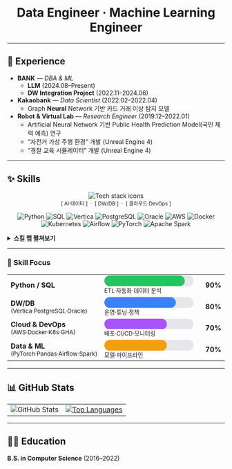 <div align="center">

# Data Engineer · Machine Learning Engineer

</div>

---

## 🏢 Experience

- **BANK** — *DBA & ML*
  - **LLM** (2024.08–Present)
  - **DW Integration Project** (2022.11–2024.06)
- **Kakaobank** — *Data Scientist* (2022.02–2022.04)  
  - Graph **Neural** Network 기반 카드 거래 이상 탐지 모델
- **Robot & Virtual Lab** — *Research Engineer* (2019.12–2022.01)  
  - Artificial Neural Network 기반 Public Health Prediction Model(국민 체력 예측) 연구  
  - “자전거 가상 주행 환경” 개발 (Unreal Engine 4)  
  - “경찰 교육 시뮬레이터” 개발 (Unreal Engine 4)

---

## ✨ Skills

<!-- 아이콘 그리드: perline으로 가로 폭 느낌 조절 -->
<div align="center">
  <img
    src="https://skillicons.dev/icons?i=python,aws,docker,kubernetes,postgres,mysql,redis,linux,bash,git,githubactions,vscode&perline=12"
    alt="Tech stack icons" />
  <br/>
  <sub>[ AI·데이터 ] &nbsp;·&nbsp; [ DW/DB ] &nbsp;·&nbsp; [ 클라우드·DevOps ]</sub>
</div>

<!-- skillicons에 없는 스택은 배지로 보강 -->
<p align="center">
  <img src="https://img.shields.io/badge/Python-3776AB?style=flat-square&logo=python&logoColor=white" alt="Python"/>
  <img src="https://img.shields.io/badge/SQL-003B57?style=flat-square&logo=databricks&logoColor=white" alt="SQL"/>
  <img src="https://img.shields.io/badge/Vertica-1F1F1F?style=flat-square&logoColor=white" alt="Vertica"/>
  <img src="https://img.shields.io/badge/PostgreSQL-4169E1?style=flat-square&logo=postgresql&logoColor=white" alt="PostgreSQL"/>
  <img src="https://img.shields.io/badge/Oracle-F80000?style=flat-square&logo=oracle&logoColor=white" alt="Oracle"/>
  <img src="https://img.shields.io/badge/AWS-232F3E?style=flat-square&logo=amazonaws&logoColor=white" alt="AWS"/>
  <img src="https://img.shields.io/badge/Docker-2496ED?style=flat-square&logo=docker&logoColor=white" alt="Docker"/>
  <img src="https://img.shields.io/badge/Kubernetes-326CE5?style=flat-square&logo=kubernetes&logoColor=white" alt="Kubernetes"/>
  <img src="https://img.shields.io/badge/Airflow-017CEE?style=flat-square&logo=apacheairflow&logoColor=white" alt="Airflow"/>
  <img src="https://img.shields.io/badge/PyTorch-EE4C2C?style=flat-square&logo=pytorch&logoColor=white" alt="PyTorch"/>
  <img src="https://img.shields.io/badge/Spark-E25A1C?style=flat-square&logo=apachespark&logoColor=white" alt="Apache Spark"/>
</p>

<details>
<summary><b>스킬 맵 펼쳐보기</b></summary>

| 분류 | 기술 |
|---|---|
| 언어 | Python, SQL, Bash |
| 데이터/AI | PyTorch, Pandas, NumPy, scikit-learn |
| DW/DB | Vertica, PostgreSQL, Oracle, MySQL, Redis |
| 오케스트레이션 | Airflow, Cron *(jFlow 실사용)* |
| 클라우드/인프라 | AWS (S3, Glue, Athena, Lambda, EC2), Docker, Kubernetes |
| 협업/툴 | Git, GitHub Actions, VS Code, Jupyter |

</details>

---

### 🧭 Skill Focus

<table>
  <tr>
    <td width="160"><b>Python / SQL</b></td>
    <td>
      <!-- 배경(회색) + 채움(초록) -->
      <svg width="100%" height="12" viewBox="0 0 100 12">
        <rect x="0" y="0" width="100" height="12" fill="#e5e7eb" rx="6" />
        <rect x="0" y="0" width="90"  height="12" fill="#22c55e" rx="6" />
      </svg>
      <sub>ETL·자동화·데이터 분석</sub>
    </td>
    <td width="48" align="right"><b>90%</b></td>
  </tr>

  <tr>
    <td><b>DW/DB</b><br/><sub>(Vertica·PostgreSQL·Oracle)</sub></td>
    <td>
      <svg width="100%" height="12" viewBox="0 0 100 12">
        <rect width="100" height="12" fill="#e5e7eb" rx="6" />
        <rect width="80"  height="12" fill="#3b82f6" rx="6" />
      </svg>
      <sub>운영·튜닝·정책</sub>
    </td>
    <td align="right"><b>80%</b></td>
  </tr>

  <tr>
    <td><b>Cloud & DevOps</b><br/><sub>(AWS·Docker·K8s·GHA)</sub></td>
    <td>
      <svg width="100%" height="12" viewBox="0 0 100 12">
        <rect width="100" height="12" fill="#e5e7eb" rx="6" />
        <rect width="70"  height="12" fill="#a855f7" rx="6" />
      </svg>
      <sub>배포·CI/CD·모니터링</sub>
    </td>
    <td align="right"><b>70%</b></td>
  </tr>

  <tr>
    <td><b>Data & ML</b><br/><sub>(PyTorch·Pandas·Airflow·Spark)</sub></td>
    <td>
      <svg width="100%" height="12" viewBox="0 0 100 12">
        <rect width="100" height="12" fill="#e5e7eb" rx="6" />
        <rect width="70"  height="12" fill="#f59e0b" rx="6" />
      </svg>
      <sub>모델·파이프라인</sub>
    </td>
    <td align="right"><b>70%</b></td>
  </tr>
</table>


---

## 📊 GitHub Stats
<div align="center">

<table>
  <tr>
    <td>
      <img src="https://github-readme-stats.vercel.app/api?username=sdubee10&show_icons=true&theme=bear" alt="GitHub Stats"/>
    </td>
    <td>
      <a href="https://github.com/sdubee10">
        <img src="https://github-readme-stats.vercel.app/api/top-langs/?username=sdubee10&layout=compact&hide_border=true&title_color=004386&icon_color=004386" alt="Top Languages"/>
      </a>
    </td>
  </tr>
</table>

</div>

---

## 👩‍🎓 Education
**B.S. in Computer Science** (2016–2022)
